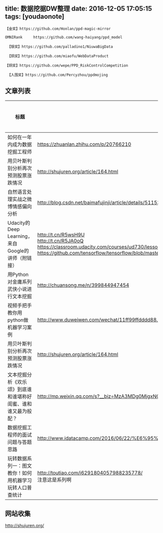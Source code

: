 
title: 数据挖据DW整理
date: 2016-12-05 17:05:15
tags: [youdaonote]
---

```
【金奖】https://github.com/Honlan/ppd-magic-mirror

OMNIRank     https://github.com/wang-haiyang/ppd_model

 【银奖】https://github.com/palladino1/NiuwaBigData

 【铜奖】https://github.com/miaofu/WebDataProduct

【铜奖】https://github.com/wepe/PPD_RiskControlCompetition

 【入围奖】https://github.com/Percyzhou/ppdmojing
```

文章列表
---

标题 | 链接 | 是否已阅
--- | --- | ---
如何在一年内成为数据挖掘工程师 | https://zhuanlan.zhihu.com/p/20766210
用贝叶斯判别分析再次预测股票涨跌情况|http://shujuren.org/article/164.html|
自然语言处理实战之微博情感偏向分析|http://blog.csdn.net/baimafujinji/article/details/51153872 |
Udacity的Deep Learning，来自Google的讲师（附链接）| http://t.cn/R5wsH9U  <br> http://t.cn/R5JA0oQ <br> https://classroom.udacity.com/courses/ud730/lessons/6370362152/concepts/63798118150923 <br> https://github.com/tensorflow/tensorflow/blob/master/tensorflow/examples/udacity/1_notmnist.ipynb |
用Python对金庸系列武侠小说进行文本挖掘 | http://chuansong.me/n/399844947454 |
视频手把手教你用python做机器学习案例 | http://www.duweiwen.com/wechat/11ff99ffdddd88.html|
用贝叶斯判别分析再次预测股票涨跌情况 | http://shujuren.org/article/164.html |
文本挖掘分析《欢乐颂》到底谁和谁堪称好闺蜜、谁和谁又最为般配？ | http://mp.weixin.qq.com/s?__biz=MzA3MDg0MjgxNQ==&mid=2652389844&idx=1&sn=39e77ca6ea49f84474bf2a50c92a974f&scene=0#wechat_redirect | 
数据挖掘工程师的面试问题与答题思路 | http://www.idatacamp.com/2016/06/22/%E6%95%B0%E6%8D%AE%E6%8C%96%E6%8E%98%E5%B7%A5%E7%A8%8B%E5%B8%88%E7%9A%84%E9%9D%A2%E8%AF%95%E9%97%AE%E9%A2%98%E4%B8%8E%E7%AD%94%E9%A2%98%E6%80%9D%E8%B7%AF/ | 
玩转数据系列一：图文教你！如何用机器学习玩转人口普查统计 | http://toutiao.com/i6291804057988235778/ <br>注意这是系列啊

 
 网站收集
 ---
 http://shujuren.org/
